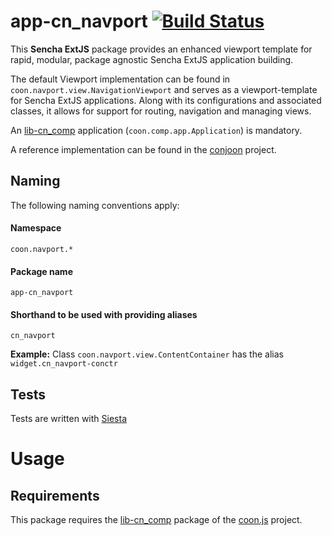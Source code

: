 # app-cn_navport  [![Build Status](https://travis-ci.org/coon/app-cn_navport.svg?branch=master)](https://travis-ci.org/coon/app-cn_navport)
This **Sencha ExtJS** package provides an enhanced viewport template for rapid, 
modular, package agnostic Sencha ExtJS application building.

The default Viewport implementation can be found in `coon.navport.view.NavigationViewport` 
and serves as a viewport-template for Sencha ExtJS applications. Along with its configurations and
associated classes, it allows for support for routing, navigation and managing views.

An [lib-cn_comp](https://github.com/coon-js/lib-cn_comp) application (`coon.comp.app.Application`) is mandatory.

A reference implementation can be found in the [conjoon](https://github.com/conjoon) project.

## Naming
The following naming conventions apply:

#### Namespace
`coon.navport.*`
#### Package name
`app-cn_navport`
#### Shorthand to be used with providing aliases
`cn_navport`

**Example:**
Class `coon.navport.view.ContentContainer` has the alias `widget.cn_navport-conctr`

## Tests
Tests are written with [Siesta](https://bryntum.com/siesta)

# Usage
## Requirements
This package requires the [lib-cn_comp](https://github.com/coon-js/lib-cn_comp) package of the [coon.js](https://github.com/coon-js) project.
